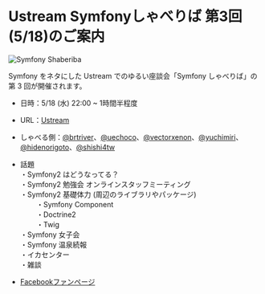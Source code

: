 Ustream Symfonyしゃべりば 第3回 (5/18)のご案内
==============================================

![Symfony Shaberiba](http://cdn-ak.f.st-hatena.com/images/fotolife/b/brtRiver/20110425/20110425015404.png "Symfonyしゃべりば")

Symfony をネタにした Ustream でのゆるい座談会「Symfony しゃべりば」の第 3 回が開催されます。

- 日時：5/18 (水)  22:00 ~ 1時間半程度
- URL：[Ustream](http://www.ustream.tv/channel/sfbeer)
- しゃべる側：[@brtriver](http://twitter.com/brtriver)、[@uechoco](http://twitter.com/uechoco)、[@vectorxenon](http://twitter.com/vectorxenon)、[@yuchimiri](http://twitter.com/yuchimiri)、[@hidenorigoto](http://twitter.com/hidenorigoto)、[@shishi4tw](http://twitter.com/shishi4tw)
- 話題<br />
  ・Symfony2 はどうなってる？<br />
  ・Symfony2 勉強会 オンラインスタッフミーティング<br />
  ・Symfony2 基礎体力 (周辺のライブラリやパッケージ)<br />
　  　・Symfony Component<br />
　  　・Doctrine2<br />
　  　・Twig<br />
  ・Symfony 女子会<br />
  ・Symfony 温泉続報<br />
  ・イカセンター<br />
  ・雑談<br />
  
- [Facebookファンページ](http://www.facebook.com/pages/Symfony%E3%81%97%E3%82%83%E3%81%B9%E3%82%8A%E3%81%B0/183899751657633)
